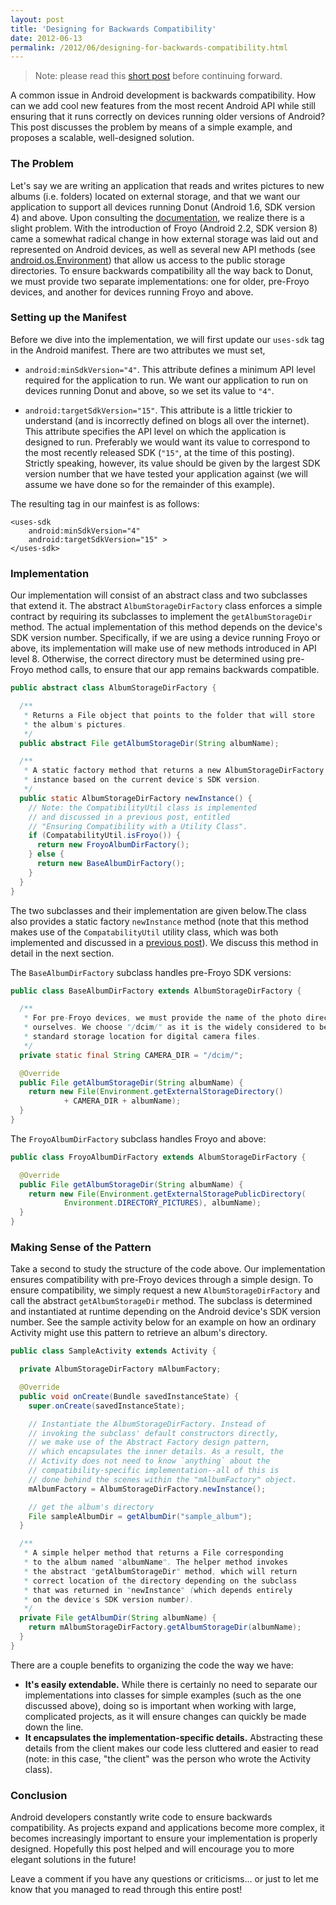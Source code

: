 ```yaml
---
layout: post
title: 'Designing for Backwards Compatibility'
date: 2012-06-13
permalink: /2012/06/designing-for-backwards-compatibility.html
---
```

> Note: please read this <a href="/2012/06/compatability-manager-utility-class.html">short post</a>
> before continuing forward.

A common issue in Android development is backwards compatibility. How can we add cool
new features from the most recent Android API while still ensuring that it runs
correctly on devices running older versions of Android? This post discusses the
problem by means of a simple example, and proposes a scalable, well-designed solution.

<!--more-->

### The Problem

Let's say we are writing an application that reads and writes pictures to new albums
(i.e. folders) located on external storage, and that we want our application to support
all devices running Donut (Android 1.6, SDK version 4) and above. Upon consulting the
<a href="http://developer.android.com/guide/topics/data/data-storage.html#filesExternal">documentation</a>,
we realize there is a slight problem. With the introduction of Froyo (Android 2.2,
SDK version 8) came a somewhat radical change in how external storage was laid out
and represented on Android devices, as well as several new API methods (see
<a href="http://developer.android.com/reference/android/os/Environment.html">android.os.Environment</a>)
that allow us access to the public storage directories. To ensure backwards compatibility
all the way back to Donut, we must provide two separate implementations: one for older,
pre-Froyo devices, and another for devices running Froyo and above.

### Setting up the Manifest

Before we dive into the implementation, we will first update our `uses-sdk` tag in the Android
manifest. There are two attributes we must set,

  + `android:minSdkVersion="4"`. This attribute defines a minimum API level required for
    the application to run. We want our application to run on devices running Donut and above,
    so we set its value to `"4"`.

  + `android:targetSdkVersion="15"`. This attribute is a little trickier to understand
    (and is incorrectly defined on blogs all over the internet). This attribute specifies
    the API level on which the application is designed to run. Preferably we would want
    its value to correspond to the most recently released SDK (`"15"`, at the time of this
    posting). Strictly speaking, however, its value should be given by the largest SDK
    version number that we have tested your application against (we will assume we have
    done so for the remainder of this example).

The resulting tag in our mainfest is as follows:

```
<uses-sdk 
    android:minSdkVersion="4"
    android:targetSdkVersion="15" >
</uses-sdk>
```

### Implementation

Our implementation will consist of an abstract class and two subclasses that extend
it. The abstract `AlbumStorageDirFactory` class enforces a simple contract by
requiring its subclasses to implement the `getAlbumStorageDir` method. The actual
implementation of this method depends on the device's SDK version number. Specifically,
if we are using a device running Froyo or above, its implementation will make use of
new methods introduced in API level 8. Otherwise, the correct directory must be
determined using pre-Froyo method calls, to ensure that our app remains backwards compatible.

```java
public abstract class AlbumStorageDirFactory {

  /**
   * Returns a File object that points to the folder that will store 
   * the album's pictures. 
   */
  public abstract File getAlbumStorageDir(String albumName);

  /**
   * A static factory method that returns a new AlbumStorageDirFactory 
   * instance based on the current device's SDK version.
   */
  public static AlbumStorageDirFactory newInstance() {
    // Note: the CompatibilityUtil class is implemented 
    // and discussed in a previous post, entitled 
    // "Ensuring Compatibility with a Utility Class".
    if (CompatabilityUtil.isFroyo()) {
      return new FroyoAlbumDirFactory();
    } else {
      return new BaseAlbumDirFactory();
    }
  }
}
```

The two subclasses and their implementation are given below.The class also provides
a static factory `newInstance` method (note that this method makes use of the
`CompatabilityUtil` utility class, which was both implemented and discussed in a
<a href="/2012/06/compatability-manager-utility-class.html">previous post</a>).
We discuss this method in detail in the next section.

The `BaseAlbumDirFactory` subclass handles pre-Froyo SDK versions:

```java
public class BaseAlbumDirFactory extends AlbumStorageDirFactory {

  /**
   * For pre-Froyo devices, we must provide the name of the photo directory 
   * ourselves. We choose "/dcim/" as it is the widely considered to be the 
   * standard storage location for digital camera files.
   */
  private static final String CAMERA_DIR = "/dcim/";

  @Override
  public File getAlbumStorageDir(String albumName) {
    return new File(Environment.getExternalStorageDirectory() 
            + CAMERA_DIR + albumName);
  }
}
```

The `FroyoAlbumDirFactory` subclass handles Froyo and above:

```java
public class FroyoAlbumDirFactory extends AlbumStorageDirFactory {

  @Override
  public File getAlbumStorageDir(String albumName) {
    return new File(Environment.getExternalStoragePublicDirectory(
            Environment.DIRECTORY_PICTURES), albumName);
  }
}
```

### Making Sense of the Pattern

Take a second to study the structure of the code above. Our implementation ensures
compatibility with pre-Froyo devices through a simple design. To ensure compatibility,
we simply request a new `AlbumStorageDirFactory` and call the abstract `getAlbumStorageDir`
method. The subclass is determined and instantiated at runtime depending on the Android
device's SDK version number. See the sample activity below for an example on how an ordinary
Activity might use this pattern to retrieve an album's directory.

```java
public class SampleActivity extends Activity {

  private AlbumStorageDirFactory mAlbumFactory;

  @Override
  public void onCreate(Bundle savedInstanceState) {
    super.onCreate(savedInstanceState);

    // Instantiate the AlbumStorageDirFactory. Instead of
    // invoking the subclass' default constructors directly,
    // we make use of the Abstract Factory design pattern,
    // which encapsulates the inner details. As a result, the
    // Activity does not need to know `anything` about the
    // compatibility-specific implementation--all of this is
    // done behind the scenes within the "mAlbumFactory" object.     
    mAlbumFactory = AlbumStorageDirFactory.newInstance();

    // get the album's directory
    File sampleAlbumDir = getAlbumDir("sample_album");
  }

  /**
   * A simple helper method that returns a File corresponding
   * to the album named "albumName". The helper method invokes
   * the abstract "getAlbumStorageDir" method, which will return
   * correct location of the directory depending on the subclass
   * that was returned in "newInstance" (which depends entirely
   * on the device's SDK version number).
   */
  private File getAlbumDir(String albumName) {
    return mAlbumStorageDirFactory.getAlbumStorageDir(albumName);
  }
}
```

There are a couple benefits to organizing the code the way we have:

  + **It's easily extendable.** While there is certainly no need to separate our
    implementations into classes for simple examples (such as the one discussed above),
    doing so is important when working with large, complicated projects, as it will ensure
    changes can quickly be made down the line.
  + **It encapsulates the implementation-specific details.** Abstracting these details
    from the client makes our code less cluttered and easier to read (note: in this case,
    "the client" was the person who wrote the Activity class).

### Conclusion

Android developers constantly write code to ensure backwards compatibility. As projects
expand and applications become more complex, it becomes increasingly important to ensure
your implementation is properly designed. Hopefully this post helped and will encourage
you to more elegant solutions in the future!

Leave a comment if you have any questions or criticisms... or just to let me know that
you managed to read through this entire post!